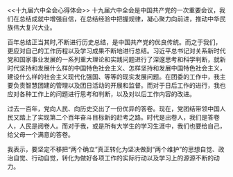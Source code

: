 <<十九届六中全会心得体会>>
十九届六中全会是中国共产党的一次重要会议，我们在总结成就中增强自信，在总结经验中把握规律，凝心聚力向前进，推动中华民族伟大复兴大业。

百年总结正当其时,不断进行历史总结，是中国共产党的优良传统。而之于我们，更应对自己的工作历程以及学习成果不断地进行总结。习近平总书记对关系新时代党和国家事业发展的一系列重大理论和实践问题进行了深邃思考和科学判断，就新时代坚持和发展什么样的中国特色社会主义、怎样坚持和发展中国特色社会主义，建设什么样的社会主义现代化强国、等等的现实发展问题。在团委的工作中，我主要负责智慧团建的管理以及团日活动的开展和监督。而对于日后工作的进行，我也应对各种工作上的问题进行思考和判断，以及对以后工作内容的改进。

过去一百年，党向人民、向历史交出了一份优异的答卷。现在，党团结带领中国人民又踏上了实现第二个百年奋斗目标新的赶考之路。时代是出卷人，我们是答卷人，人民是阅卷人。而对于我，或是所有大学生的学习生涯中，我们也要给自己，给父母一个满意的答卷。

我表示，要坚定不移把“两个确立”真正转化为坚决做到“两个维护”的思想自觉、政治自觉、行动自觉，转化为做好各项工作的实际行动以及学习上的源源不断的动力。
